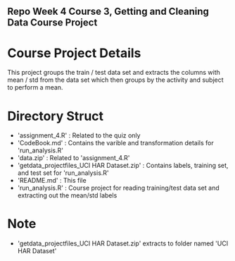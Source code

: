 ## Repo Week 4 Course 3, Getting and Cleaning Data Course Project

# Course Project Details
This project groups the train / test data set and extracts the columns with mean / std from the data set which then groups by the activity and subject to perform a mean.

# Directory Struct
- 'assignment_4.R' : Related to the quiz only
- 'CodeBook.md' : Contains the varible and transformation details for 'run_analysis.R'
- 'data.zip' : Related to 'assignment_4.R'
- 'getdata_projectfiles_UCI HAR Dataset.zip' : Contains labels, training set, and test set for 'run_analysis.R'
- 'README.md' : This file
- 'run_analysis.R' : Course project for reading training/test data set and extracting out the mean/std labels

# Note
- 'getdata_projectfiles_UCI HAR Dataset.zip' extracts to folder named 'UCI HAR Dataset'
